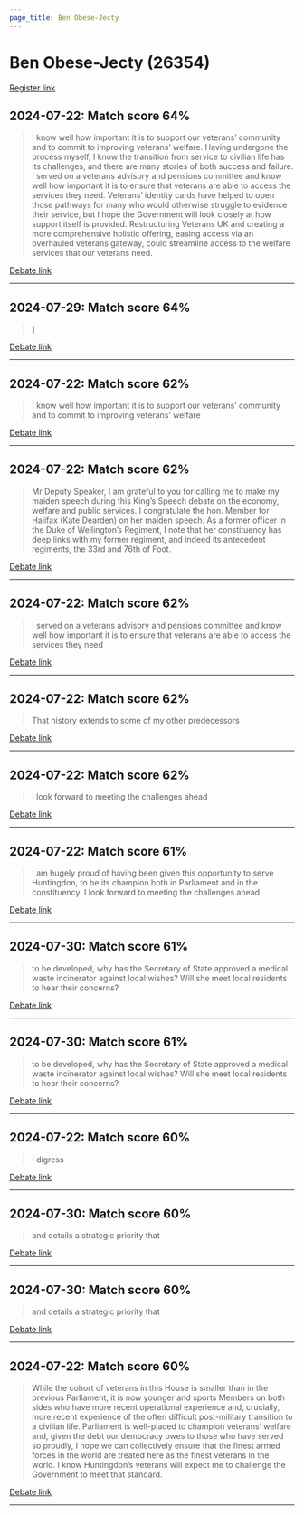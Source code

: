 ```yaml
---
page_title: Ben Obese-Jecty
---
```


# Ben Obese-Jecty  (26354)

[Register link](https://www.theyworkforyou.com/mp/26354/register)



## 2024-07-22: Match score 64%

>I know well how important it is to support our veterans’ community and to commit to improving veterans’ welfare. Having undergone the process myself, I know the transition from service to civilian life has its challenges, and there are many stories of both success and failure. I served on a veterans advisory and pensions committee and know well how important it is to ensure that veterans are able to access the services they need. Veterans’ identity cards have helped to open those pathways for many who would otherwise struggle to evidence their service, but I hope the Government will look closely at how support itself is provided. Restructuring Veterans UK and creating a more comprehensive holistic offering, easing access via an overhauled veterans gateway, could streamline access to the welfare services that our veterans need.

[Debate link](https://www.theyworkforyou.com/debates/?id=2024-07-22e.467.1) 

---



## 2024-07-29: Match score 64%

>]

[Debate link](https://www.theyworkforyou.com/debates/?id=2024-07-29c.1052.5) 

---



## 2024-07-22: Match score 62%

>I know well how important it is to support our veterans’ community and to commit to improving veterans’ welfare

[Debate link](https://www.theyworkforyou.com/debates/?id=2024-07-22e.467.1) 

---



## 2024-07-22: Match score 62%

>Mr Deputy Speaker, I am grateful to you for calling me to make my maiden speech during this King’s Speech debate on the economy, welfare and public services. I congratulate the hon. Member for Halifax (Kate Dearden) on her maiden speech. As a former officer in the Duke of Wellington’s Regiment, I note that her constituency has deep links with my former regiment, and indeed its antecedent regiments, the 33rd and 76th of Foot.

[Debate link](https://www.theyworkforyou.com/debates/?id=2024-07-22e.467.1) 

---



## 2024-07-22: Match score 62%

>I served on a veterans advisory and pensions committee and know well how important it is to ensure that veterans are able to access the services they need

[Debate link](https://www.theyworkforyou.com/debates/?id=2024-07-22e.467.1) 

---



## 2024-07-22: Match score 62%

>That history extends to some of my other predecessors

[Debate link](https://www.theyworkforyou.com/debates/?id=2024-07-22e.467.1) 

---



## 2024-07-22: Match score 62%

>I look forward to meeting the challenges ahead

[Debate link](https://www.theyworkforyou.com/debates/?id=2024-07-22e.467.1) 

---



## 2024-07-22: Match score 61%

>I am hugely proud of having been given this opportunity to serve Huntingdon, to be its champion both in Parliament and in the constituency. I look forward to meeting the challenges ahead.

[Debate link](https://www.theyworkforyou.com/debates/?id=2024-07-22e.467.1) 

---



## 2024-07-30: Match score 61%

>to be developed, why has the Secretary of State approved a medical waste incinerator against local wishes? Will she meet local residents to hear their concerns?

[Debate link](https://www.theyworkforyou.com/debates/?id=2024-07-30c.1199.0) 

---



## 2024-07-30: Match score 61%

>to be developed, why has the Secretary of State approved a medical waste incinerator against local wishes? Will she meet local residents to hear their concerns?

[Debate link](https://www.theyworkforyou.com/debates/?id=2024-07-30c.1199.0) 

---



## 2024-07-22: Match score 60%

>I digress

[Debate link](https://www.theyworkforyou.com/debates/?id=2024-07-22e.467.1) 

---



## 2024-07-30: Match score 60%

>and details a strategic priority that

[Debate link](https://www.theyworkforyou.com/debates/?id=2024-07-30c.1199.0) 

---



## 2024-07-30: Match score 60%

>and details a strategic priority that

[Debate link](https://www.theyworkforyou.com/debates/?id=2024-07-30c.1199.0) 

---



## 2024-07-22: Match score 60%

>While the cohort of veterans in this House is smaller than in the previous Parliament, it is now younger and sports Members on both sides who have more recent  operational experience and, crucially, more recent experience of the often difficult post-military transition to a civilian life. Parliament is well-placed to champion veterans’ welfare and, given the debt our democracy owes to those who have served so proudly, I hope we can collectively ensure that the finest armed forces in the world are treated here as the finest veterans in the world. I know Huntingdon’s veterans will expect me to challenge the Government to meet that standard.

[Debate link](https://www.theyworkforyou.com/debates/?id=2024-07-22e.467.1) 

---

